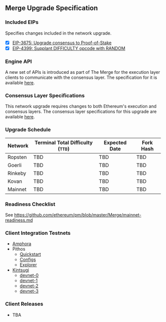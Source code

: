 ## Merge Upgrade Specification

### Included EIPs
Specifies changes included in the network upgrade.

  - [x] [EIP-3675: Upgrade consensus to Proof-of-Stake](https://eips.ethereum.org/EIPS/eip-3675)
  - [x] [EIP-4399: Supplant DIFFICULTY opcode with RANDOM](https://eips.ethereum.org/EIPS/eip-4399)

### Engine API

A new set of APIs is introduced as part of The Merge for the execution layer clients to communicate with the consensus layer. The specification for it is available [here](https://github.com/ethereum/execution-apis/tree/main/src/engine).

### Consensus Layer Specifications

This network upgrade requires changes to both Ethereum's execution and consensus layers. The consensus layer specifications for this upgrade are available [here](https://github.com/ethereum/consensus-specs/tree/dev/specs/merge).

### Upgrade Schedule

| Network | Terminal Total Difficulty (`TTD`) | Expected Date | Fork Hash    |
|---------|------------|---------------|--------------|
| Ropsten | TBD | TBD | TBD |
| Goerli  | TBD | TBD | TBD |
| Rinkeby | TBD | TBD | TBD |
| Kovan   | TBD | TBD | TBD |
| Mainnet | TBD | TBD | TBD |

### Readiness Checklist

See https://github.com/ethereum/pm/blob/master/Merge/mainnet-readiness.md

### Client Integration Testnets

  - [Amphora](https://hackmd.io/@tvanepps/amphora-milestones)
  - Pithos
    - [Quickstart](https://github.com/parithosh/pithos-lighthouse-geth-quick-start)
    - [Configs](https://github.com/parithosh/consensus-deployment-ansible/blob/master/README.md)
    - [Explorer](https://pithos-explorer.ethdevops.io/)
  - [Kintsugi](https://kintsugi.themerge.dev/)
    - [devnet-0](https://github.com/parithosh/consensus-deployment-ansible/tree/master/merge-devnet-0)
    - [devnet-1](https://github.com/parithosh/consensus-deployment-ansible/tree/master/merge-devnet-1)
    - [devnet-2](https://github.com/parithosh/consensus-deployment-ansible/tree/master/merge-devnet-2)
    - [devnet-3](https://github.com/parithosh/consensus-deployment-ansible/tree/master/merge-devnet-3)

### Client Releases

 - TBA
